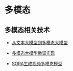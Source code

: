 # 多模态

## 多模态相关技术

- [从文本大模型到多模态大模型](./20230202-1945_从文本大模型到多模态大模型.md)

- [多模态大模型微调实现](./20230205-1952_多模态大模型微调逻辑实现.md)

- [SORA生成视频多模态模型](./20230218-2014_SORA生成视频多模态模型.md)

